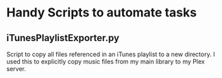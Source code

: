 # Handy Scripts to automate tasks

## iTunesPlaylistExporter.py
Script to copy all files referenced in an iTunes playlist to a new directory.  I used this to explicitly copy music files from my main library to my Plex server.
